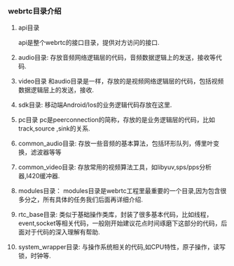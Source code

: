 ### webrtc目录介绍

1. api目录

   api是整个webrtc的接口目录，提供对方访问的接口.

2. audio目录:
   存放音频网络逻辑层的代码，音频数据逻辑上的发送，接收等代码.

3. video目录
   和audio目录是一样，存放的是视频网络逻辑层的代码，包括视频数据逻辑层上的发送，接收.

4. sdk目录:
   移动端Android/Ios的业务逻辑代码存放在这里.

5. pc目录
   pc是peerconnection的简称，存放的是业务逻辑层的代码，比如track,source ,sink的关系.

6. common_audio目录:
   存放一些音频的基本算法，包括环形队列，傅里叶变换，滤波器等等

7. common_video目录:
   存放常用的视频算法工具，如libyuv,sps/pps分析器,I420缓冲器.

8. modules目录：
   modules目录是webrtc工程里最重要的一个目录,因为包含很多分之，所有具体的任务我们后面再详细介绍.

9. rtc_base目录:
   类似于基础操作类库，封装了很多基本代码，比如线程，event,socket等相关代码，一般刚开始建议花点时间琢磨下这部分的代码，后面对于代码的深入理解有帮助.

10. system_wrapper目录:
    与操作系统相关的代码,如CPU特性，原子操作，读写锁，时钟等.

